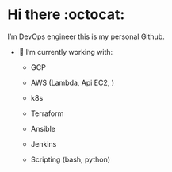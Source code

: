 # Hi there :octocat:

I’m DevOps engineer this is my personal Github.

- 🔭 I’m currently working with:
  
  - GCP 
  
  - AWS (Lambda, Api EC2, )
  
  - k8s
  
  - Terraform
  
  - Ansible
  
  - Jenkins
  
  - Scripting (bash, python)


